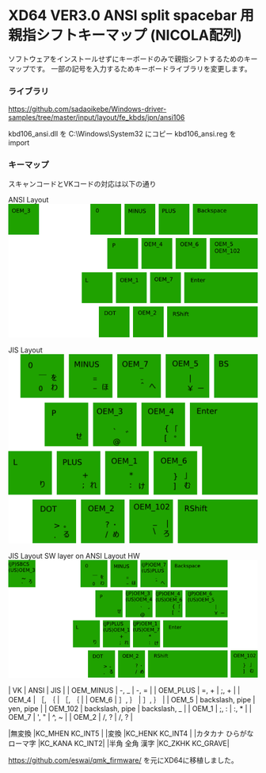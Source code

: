 # XD64 VER3.0 ANSI split spacebar 用 親指シフトキーマップ (NICOLA配列)

ソフトウェアをインストールせずにキーボードのみで親指シフトするためのキーマップです。
一部の記号を入力するためキーボードライブラリを変更します。

### ライブラリ

https://github.com/sadaoikebe/Windows-driver-samples/tree/master/input/layout/fe_kbds/jpn/ansi106

kbd106_ansi.dll を C:\Windows\System32 にコピー
kbd106_ansi.reg を import

### キーマップ

スキャンコードとVKコードの対応は以下の通り  

ANSI Layout
![ANSI Layout](ansi.png "ANSI Layout")

JIS Layout
![JIS Layout](jis.png "JIS Layout")

JIS Layout SW layer on ANSI Layout HW
![ANSI_106 Layout](ansi_106.png "ANSI_106 Layout")

| VK | ANSI | JIS |
| OEM_MINUS | -, _ | -, = |
| OEM_PLUS | =, + | ;, + |
| OEM_4 | ［, ｛ | ［, ｛ |
| OEM_6 | ］, ｝ | ］, ｝ |
| OEM_5 | backslash, pipe | yen, pipe |
| OEM_102 | backslash, pipe | backslash, _ |
| OEM_1 | ;, : | :, * |
| OEM_7 | ', " | ^, ~ |
| OEM_2 | /, ? | /, ? |

|無変換 |KC_MHEN KC_INT5 |
|変換 |KC_HENK KC_INT4 |
|カタカナ ひらがな ローマ字 |KC_KANA KC_INT2|
|半角 全角 漢字 |KC_ZKHK KC_GRAVE|

https://github.com/eswai/qmk_firmware/ を元にXD64に移植しました。
